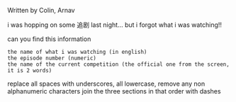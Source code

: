 Written by Colin, Arnav

i was hopping on some 追剧 last night... but i forgot what i was watching!!

can you find this information

    the name of what i was watching (in english)
    the episode number (numeric)
    the name of the current competition (the official one from the screen, it is 2 words)

replace all spaces with underscores, all lowercase, remove any non alphanumeric characters join the three sections in that order with dashes
